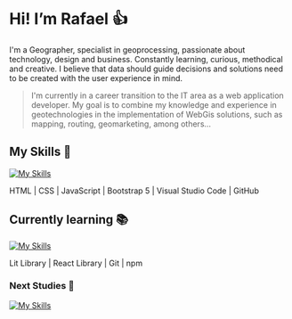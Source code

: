 # Hi! I’m Rafael :thumbsup:

I'm a Geographer, specialist in geoprocessing, passionate about technology, design and business. Constantly learning, curious, methodical and creative. I believe that data should guide decisions and solutions need to be created with the user experience in mind.

> I'm currently in a career transition to the IT area as a web application developer. My goal is to combine my knowledge and experience in geotechnologies in the implementation of WebGis solutions, such as mapping, routing, geomarketing, among others...

## My Skills :wrench:
[![My Skills](https://skillicons.dev/icons?i=html,css,js,bootstrap,vscode,github)](https://skillicons.dev)

HTML | CSS | JavaScript | Bootstrap 5 | Visual Studio Code | GitHub

## Currently learning :books:
[![My Skills](https://skillicons.dev/icons?i=lit,react,git,npm)](https://skillicons.dev)

Lit Library | React Library | Git | npm

### Next Studies :telescope:
[![My Skills](https://skillicons.dev/icons?i=nodejs,mongodb,postgres)](https://skillicons.dev)
